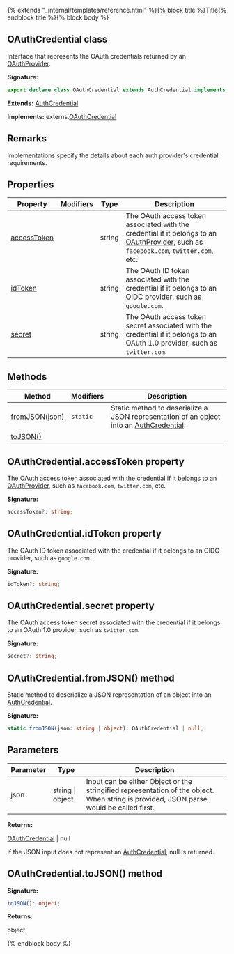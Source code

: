 {% extends "_internal/templates/reference.html" %}{% block title %}Title{% endblock title %}{% block body %}
## OAuthCredential class

Interface that represents the OAuth credentials returned by an [OAuthProvider](./auth.oauthprovider.md#oauthprovider_class)<!-- -->.

<b>Signature:</b>

```typescript
export declare class OAuthCredential extends AuthCredential implements externs.OAuthCredential 
```
<b>Extends:</b> [AuthCredential](./auth.authcredential.md#authcredential_class)

<b>Implements:</b> externs.[OAuthCredential](./auth-types.oauthcredential.md#oauthcredential_class)

## Remarks

Implementations specify the details about each auth provider's credential requirements.

## Properties

|  Property | Modifiers | Type | Description |
|  --- | --- | --- | --- |
|  [accessToken](./auth.oauthcredential.md#oauthcredentialaccesstoken_property) |  | string | The OAuth access token associated with the credential if it belongs to an [OAuthProvider](./auth.oauthprovider.md#oauthprovider_class)<!-- -->, such as <code>facebook.com</code>, <code>twitter.com</code>, etc. |
|  [idToken](./auth.oauthcredential.md#oauthcredentialidtoken_property) |  | string | The OAuth ID token associated with the credential if it belongs to an OIDC provider, such as <code>google.com</code>. |
|  [secret](./auth.oauthcredential.md#oauthcredentialsecret_property) |  | string | The OAuth access token secret associated with the credential if it belongs to an OAuth 1.0 provider, such as <code>twitter.com</code>. |

## Methods

|  Method | Modifiers | Description |
|  --- | --- | --- |
|  [fromJSON(json)](./auth.oauthcredential.md#oauthcredentialfromjson_method) | <code>static</code> | Static method to deserialize a JSON representation of an object into an [AuthCredential](./auth-types.authcredential.md#authcredential_class)<!-- -->. |
|  [toJSON()](./auth.oauthcredential.md#oauthcredentialtojson_method) |  |  |

## OAuthCredential.accessToken property

The OAuth access token associated with the credential if it belongs to an [OAuthProvider](./auth.oauthprovider.md#oauthprovider_class)<!-- -->, such as `facebook.com`<!-- -->, `twitter.com`<!-- -->, etc.

<b>Signature:</b>

```typescript
accessToken?: string;
```

## OAuthCredential.idToken property

The OAuth ID token associated with the credential if it belongs to an OIDC provider, such as `google.com`<!-- -->.

<b>Signature:</b>

```typescript
idToken?: string;
```

## OAuthCredential.secret property

The OAuth access token secret associated with the credential if it belongs to an OAuth 1.0 provider, such as `twitter.com`<!-- -->.

<b>Signature:</b>

```typescript
secret?: string;
```

## OAuthCredential.fromJSON() method

Static method to deserialize a JSON representation of an object into an [AuthCredential](./auth-types.authcredential.md#authcredential_class)<!-- -->.

<b>Signature:</b>

```typescript
static fromJSON(json: string | object): OAuthCredential | null;
```

## Parameters

|  Parameter | Type | Description |
|  --- | --- | --- |
|  json | string \| object | Input can be either Object or the stringified representation of the object. When string is provided, JSON.parse would be called first. |

<b>Returns:</b>

[OAuthCredential](./auth.oauthcredential.md#oauthcredential_class) \| null

If the JSON input does not represent an [AuthCredential](./auth-types.authcredential.md#authcredential_class)<!-- -->, null is returned.

## OAuthCredential.toJSON() method


<b>Signature:</b>

```typescript
toJSON(): object;
```
<b>Returns:</b>

object

{% endblock body %}
